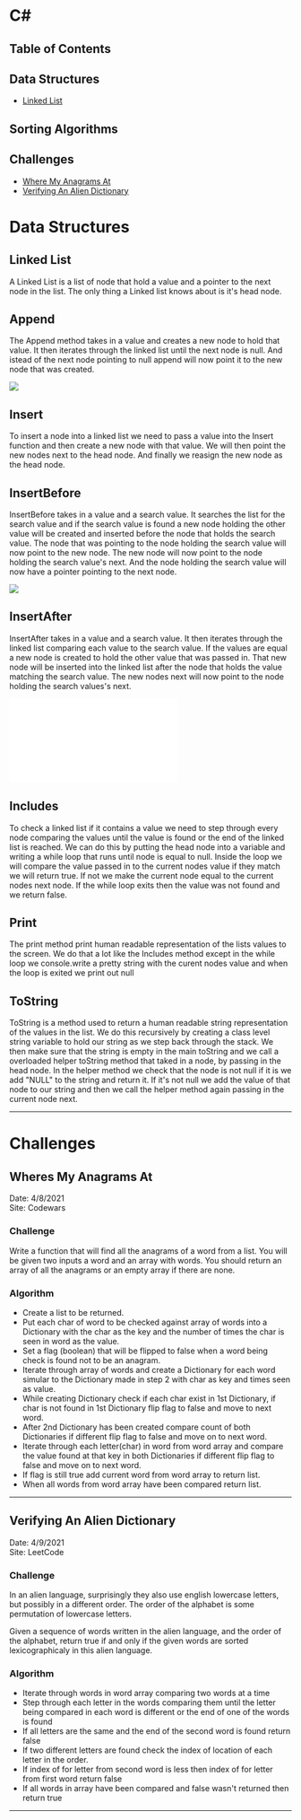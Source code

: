 # C#

## Table of Contents
## Data Structures
* [Linked List](#Linked-List)

## Sorting Algorithms

## Challenges
* [Where My Anagrams At](#Where-My-Anagrams-At)
* [Verifying An Alien Dictionary](#Verifying-An-Alien-Dictionary)

# Data Structures
## Linked List
A Linked List is a list of node that hold a value and a pointer to the next node in the list. The only thing a Linked list knows about is it's head node.

## Append
The Append method takes in a value and creates a new node to hold that value. It then iterates through the linked list until the next node is null. And istead of the next node pointing to null append will now point it to the new node that was created.

![](whiteboards/append.png)

## Insert
To insert a node into a linked list we need to pass a value into the Insert function and then create a new node with that value. We will then point the new nodes next to the head node. And finally we reasign the new node as the head node.

## InsertBefore
InsertBefore takes in a value and a search value. It searches the list for the search value and if the search value is found a new node  holding the other value will be created and inserted before the node that holds the search value. The node that was pointing to the node holding the search value will now point to the new node. The new node will now point to the node holding the search value's next. And the node holding the search value will now have a pointer pointing to the next node.

![](whiteboards/insert_before.png)

## InsertAfter 
InsertAfter takes in a value and a search value. It then iterates through the linked list comparing each value to the search value. If the values are equal a new node is created to hold the other value that was passed in. That new node will be inserted into the linked list after the node that holds the value matching the search value. The new nodes next will now point to the node holding the search values's next.

![](whiteboards/insertafter.pdf)

## Includes
To check a linked list if it contains a value we need to step through every node comparing the values until the value is found or the end of the linked list is reached.
We can do this by putting the head node into a variable and writing a while loop that runs until node is equal to null. Inside the loop we will compare the value passed in to the current nodes value if they match we will return true. If not we make the current node equal to the current nodes next node.
If the while loop exits then the value was not found and we return false.

## Print
The print method print human readable representation of the lists values to the screen. We do that a lot like the Includes method except in the while loop we console.write a pretty string with the curent nodes value and when the loop is exited we print out null

## ToString
ToString is a method used to return a human readable string representation of the values in the list. We do this recursively by creating a class level string variable to hold our string as we step back through the stack. We then make sure that the string is empty in the main toString and we call a overloaded helper toString method that taked in a node, by passing in the head node. In the helper method we check that the node is not null if it is we add "NULL" to the string and return it. If it's not null we add the value of that node to our string and then we call the helper method again passing in the current node next.
_____________

# Challenges

## Wheres My Anagrams At
Date: 4/8/2021  
Site: Codewars  

### Challenge 
Write a function that will find all the anagrams of a word from a list. You will be given two inputs a word and an array with words. You should return an array of all the anagrams or an empty array if there are none.

### Algorithm
* Create a list to be returned.
* Put each char of word to be checked against array of words into a Dictionary with the char as the key and the number of times the char is seen in word as the value.
* Set a flag (boolean) that will be flipped to false when a word being check is found not to be an anagram.
* Iterate through array of words and create a Dictionary for each word simular to the Dictionary made in step 2 with char as key and times seen as value.
* While creating Dictionary check if each char exist in 1st Dictionary, if char is not found in 1st Dictionary flip flag to false and move to next word.
* After 2nd Dictionary has been created compare count of both Dictionaries if different flip flag to false and move on to next word.
* Iterate through each letter(char) in word from word array and compare the value found at that key in both Dictionaries if different flip flag to false and move on to next       word.
* If flag is still true add current word from word array to return list.
* When all words from word array have been compared return list.
__________
## Verifying An Alien Dictionary
Date: 4/9/2021  
Site: LeetCode

### Challenge
In an alien language, surprisingly they also use english lowercase letters, but possibly in a different order.
The order of the alphabet is some permutation of lowercase letters.

Given a sequence of words written in the alien language, and the order of the alphabet, return true if and only if
the given words are sorted lexicographicaly in this alien language.

### Algorithm
* Iterate through words in word array comparing two words at a time
* Step through each letter in the words comparing them until the letter being compared in each word is different or the end of one of the words is found
* If all letters are the same and the end of the second word is found return false
* If two different letters are found check the index of location of each letter in the order. 
* If index of for letter from second word is less then index of for letter from first word return false
* If all words in array have been compared and false wasn't returned then return true
______________
